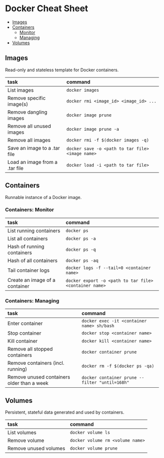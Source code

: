 Docker Cheat Sheet
===============

* [Images](#user-content-images)
* [Containers](#user-content-containers)
  * [Monitor](#user-content-containers-monitor)
  * [Managing](#user-content-containers-managing)
* [Volumes](#user-content-volumes)


## Images
Read-only and stateless template for Docker containers.


| task | command |
|:-----|:-----|
| List images | `docker images` |
| Remove specific image(s) | `docker rmi <image_id> <image_id> ...` |
| Remove dangling images | `docker image prune` |
| Remove all unused images | `docker image prune -a` |
| Remove all images | `docker rmi -f $(docker images -q)` |
| Save an image to a .tar file| `docker save -o <path to tar file> <image name>` |
| Load an image from a .tar file| `docker load -i <path to tar file>` |


## Containers
Runnable instance of a Docker image.


### Containers: Monitor

| task | command |
|:-----| :-----|
| List running containers | `docker ps` |
| List all containers | `docker ps -a` |
| Hash of running containers | `docker ps -q` |
| Hash of all containers | `docker ps -aq` |
| Tail container logs | `docker logs -f --tail=0 <container name>`|
| Create an image of a container | `docker export -o <path to tar file> <container name>`|


### Containers: Managing

| task | command |
|:-----|:-----|
| Enter container | `docker exec -it <container name> sh/bash` |
| Stop container | `docker stop <container name>` |
| Kill container | `docker kill <container name>` |
| Remove all stopped containers | `docker container prune` |
| Remove containers (incl. running) | `docker rm -f $(docker ps -qa)` |
| Remove unused containers older than a week | `docker container prune --filter "until=168h"` |

## Volumes
Persistent, stateful data generated and used by containers.

| task | command |
|:-----|:-----|
| List volumes | `docker volume ls` |
| Remove volume | `docker volume rm <volume name>`|
| Remove unused volumes| `docker volume prune` |
